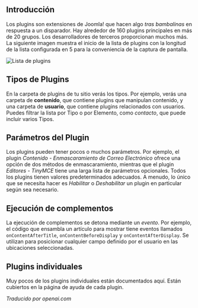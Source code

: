 <!-- Filename: jdocmanual?manual=user&heading=plugins&filename=about-plugins.md / Display title: Sobre los Plugins  -->

## Introducción

Los plugins son extensiones de Joomla! que hacen algo *tras bambalinas* en respuesta a un disparador. Hay alrededor de 160 plugins principales en más de 20 grupos. Los desarrolladores de terceros proporcionan muchos más. La siguiente imagen muestra el inicio de la lista de plugins con la longitud de la lista configurada en 5 para la conveniencia de la captura de pantalla.

![Lista de plugins](../../../en/images/plugins/plugins-list.png "Lista de plugins")

## Tipos de Plugins

En la carpeta de plugins de tu sitio verás los tipos. Por ejemplo, verás una carpeta de **contenido**, que contiene plugins que manipulan contenido, y una carpeta de **usuario**, que contiene plugins relacionados con usuarios. Puedes filtrar la lista por Tipo o por Elemento, como *contacto*, que puede incluir varios Tipos.

## Parámetros del Plugin

Los plugins pueden tener pocos o muchos parámetros. Por ejemplo, el plugin *Contenido - Enmascaramiento de Correo Electrónico* ofrece una opción de dos métodos de enmascaramiento, mientras que el plugin *Editores - TinyMCE* tiene una larga lista de parámetros opcionales. Todos los plugins tienen valores predeterminados adecuados. A menudo, lo único que se necesita hacer es *Habilitar* o *Deshabilitar* un plugin en particular según sea necesario.

## Ejecución de complementos

La ejecución de complementos se detona mediante un *evento*. Por ejemplo, el código que ensambla un artículo para mostrar tiene eventos llamados `onContentAfterTitle`, `onContentBeforeDisplay` y `onContentAfterDisplay`. Se utilizan para posicionar cualquier campo definido por el usuario en las ubicaciones seleccionadas.

## Plugins individuales

Muy pocos de los plugins individuales están documentados aquí. Están cubiertos en la página de ayuda de cada plugin.

*Traducido por openai.com*

